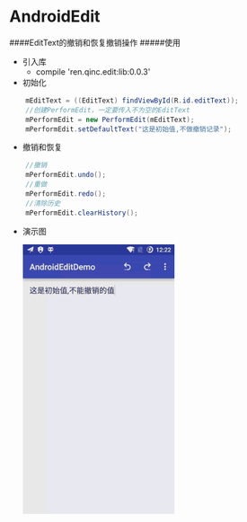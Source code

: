 # AndroidEdit

####EditText的撤销和恢复撤销操作
#####使用
* 引入库
	* compile 'ren.qinc.edit:lib:0.0.3'
* 初始化

```java
    mEditText = ((EditText) findViewById(R.id.editText));
    //创建PerformEdit，一定要传入不为空的EditText
    mPerformEdit = new PerformEdit(mEditText);
    mPerformEdit.setDefaultText("这是初始值,不做撤销记录");
```

* 撤销和恢复

```java
	//撤销
	mPerformEdit.undo();
    //重做
    mPerformEdit.redo();
    //清除历史
    mPerformEdit.clearHistory();
```

* 演示图

	![Image](image/image.gif)

